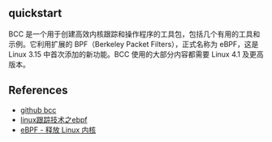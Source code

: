 ## quickstart

BCC 是一个用于创建高效内核跟踪和操作程序的工具包，包括几个有用的工具和示例。它利用扩展的 BPF（Berkeley Packet Filters），正式名称为 eBPF，这是 Linux 3.15 中首次添加的新功能。BCC 使用的大部分内容都需要 Linux 4.1 及更高版本。



## References
- [github bcc](https://github.com/iovisor/bcc)
- [linux跟踪技术之ebpf](https://www.freebuf.com/articles/network/353842.html)
- [eBPF - 释放 Linux 内核](https://www.freebuf.com/articles/container/390120.html)


